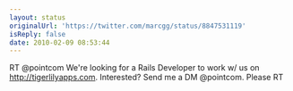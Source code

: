 ```yaml
---
layout: status
originalUrl: 'https://twitter.com/marcgg/status/8847531119'
isReply: false
date: 2010-02-09 08:53:44
---
```


RT @pointcom We're looking for a Rails Developer to work w/ us on http://tigerlilyapps.com. Interested? Send me a DM @pointcom. Please RT
